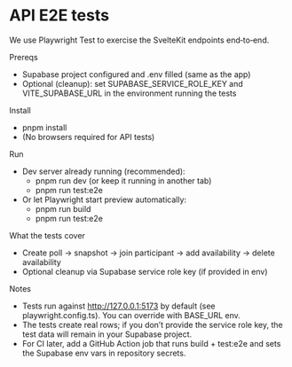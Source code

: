 # API E2E tests

We use Playwright Test to exercise the SvelteKit endpoints end‑to‑end.

Prereqs
- Supabase project configured and .env filled (same as the app)
- Optional (cleanup): set SUPABASE_SERVICE_ROLE_KEY and VITE_SUPABASE_URL in the environment running the tests

Install
- pnpm install
- (No browsers required for API tests)

Run
- Dev server already running (recommended):
  - pnpm run dev (or keep it running in another tab)
  - pnpm run test:e2e
- Or let Playwright start preview automatically:
  - pnpm run build
  - pnpm run test:e2e

What the tests cover
- Create poll → snapshot → join participant → add availability → delete availability
- Optional cleanup via Supabase service role key (if provided in env)

Notes
- Tests run against http://127.0.0.1:5173 by default (see playwright.config.ts). You can override with BASE_URL env.
- The tests create real rows; if you don’t provide the service role key, the test data will remain in your Supabase project.
- For CI later, add a GitHub Action job that runs build + test:e2e and sets the Supabase env vars in repository secrets.

